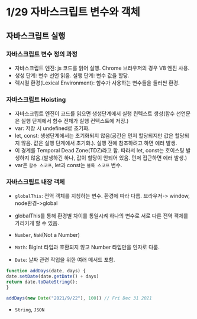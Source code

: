 # 1/29 자바스크립트 변수와 객체

## 자바스크립트 실행

### 자바스크립트 변수 정의 과정

- 자바스크립트 엔진: js 코드를 읽어 실행. Chrome 브라우저의 경우 V8 엔진 사용.
- 생성 단계: 변수 선언 읽음. 실행 단계: 변수 값을 할당.
- 렉시컬 환경(Lexical Environment): 함수가 사용하는 변수들을 둘러싼 환경.

### 자바스크립트 Hoisting

- 자바스크립트 엔진이 코드를 읽으면 생성단계에서 실행 컨텍스트 생성(함수 선언문은 실행 단계에서 함수 전체가 실행 컨텍스트에 저장.)
- var: 저장 시 undefined로 초기화.
- let, const: 생성단계에서는 초기화되지 않음(공간은 먼저 할당되지만 값은 할당되지 않음. 값은 실행 단계에서 초기화.). 실행 전에 참조하려고 하면 에러 발생.
- 이 경계를 Temporal Dead Zone(TDZ)라고 함. 따라서 let, const는 호이스팅 발생하지 않음.(발생하긴 하나, 값이 할당이 안되어 있음. 먼저 접근하면 에러 발생.)
- var은 `함수 스코프`, let과 const는 `블록 스코프` 변수.

### 자바스크립트 내장 객체

- `globalThis`: 전역 객체를 지칭하는 변수. 환경에 따라 다름. 브라우저-> window, node환경->global
- globalThis를 통해 환경별 차이를 통일시켜 하나의 변수로 서로 다른 전역 객체를 가리키게 할 수 있음.

- `Number`, `NaN`(Not a Number)
- `Math`: BigInt 타입과 호환되지 않고 Number 타입만을 인자로 다룸.

- `Date`: 날짜 관련 작업을 위한 여러 메서드 포함.

```js
function addDays(date, days) {
date.setDate(date.getDate() + days)
return date.toDateString();
}

addDays(new Date("2021/9/22"), 100)) // Fri Dec 31 2021
```

- `String`, `JSON`
